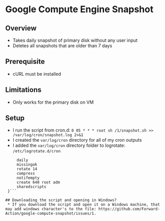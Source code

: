 # Google Compute Engine Snapshot

## Overview
* Takes daily snapshot of primary disk without any user input
* Deletes all snapshots that are older than 7 days

## Prerequisite
* cURL must be installed

## Limitations
* Only works for the primary disk on VM

## Setup
* I run the script from cron.d: `0 05 * * * root sh /1/snapshot.sh >> /var/log/cron/snapshot.log 2>&1`
* I created the `var/log/cron` directory for all of my cron outputs
* I added the `var/log/cron` directory folder to logrotate: `/etc/logrotate.d/cron`

```/var/log/cron/*.log {
     daily
     missingok
     rotate 14
     compress
     notifempty
     create 640 root adm
     sharedscripts
 }```
 
## Downloading the script and opening in Windows?
 * If you download the script and open it on a Windows machine, that may add windows character's to the file: https://github.com/Forward-Action/google-compute-snapshot/issues/1.

